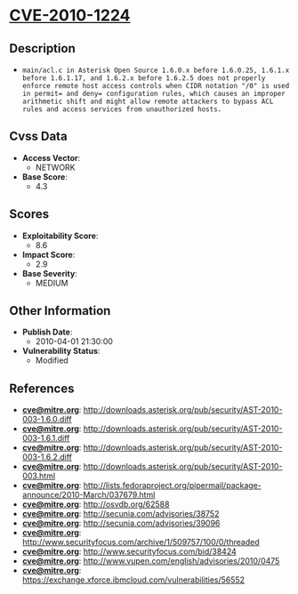 
# [CVE-2010-1224](https://cve.mitre.org/cgi-bin/cvename.cgi?name=CVE-2010-1224)

## Description

- `main/acl.c in Asterisk Open Source 1.6.0.x before 1.6.0.25, 1.6.1.x before 1.6.1.17, and 1.6.2.x before 1.6.2.5 does not properly enforce remote host access controls when CIDR notation "/0" is used in permit= and deny= configuration rules, which causes an improper arithmetic shift and might allow remote attackers to bypass ACL rules and access services from unauthorized hosts.`

## Cvss Data

- **Access Vector**:
  - NETWORK
- **Base Score**:
  - 4.3

## Scores

- **Exploitability Score**:
  - 8.6
- **Impact Score**:
  - 2.9
- **Base Severity**:
  - MEDIUM

## Other Information

- **Publish Date**:
  - 2010-04-01 21:30:00
- **Vulnerability Status**:
  - Modified

## References

- **cve@mitre.org**: http://downloads.asterisk.org/pub/security/AST-2010-003-1.6.0.diff
- **cve@mitre.org**: http://downloads.asterisk.org/pub/security/AST-2010-003-1.6.1.diff
- **cve@mitre.org**: http://downloads.asterisk.org/pub/security/AST-2010-003-1.6.2.diff
- **cve@mitre.org**: http://downloads.asterisk.org/pub/security/AST-2010-003.html
- **cve@mitre.org**: http://lists.fedoraproject.org/pipermail/package-announce/2010-March/037679.html
- **cve@mitre.org**: http://osvdb.org/62588
- **cve@mitre.org**: http://secunia.com/advisories/38752
- **cve@mitre.org**: http://secunia.com/advisories/39096
- **cve@mitre.org**: http://www.securityfocus.com/archive/1/509757/100/0/threaded
- **cve@mitre.org**: http://www.securityfocus.com/bid/38424
- **cve@mitre.org**: http://www.vupen.com/english/advisories/2010/0475
- **cve@mitre.org**: https://exchange.xforce.ibmcloud.com/vulnerabilities/56552
